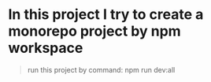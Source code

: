 # In this project I try to create a monorepo project by npm workspace


> run this project by command: npm run dev:all
